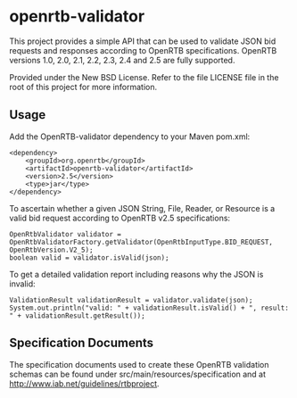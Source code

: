 # openrtb-validator

This project provides a simple API that can be used to validate JSON bid requests and responses according to OpenRTB specifications. OpenRTB versions 1.0, 2.0, 2.1, 2.2, 2.3, 2.4 and 2.5 are fully supported.

Provided under the New BSD License. Refer to the file LICENSE file in the root of this project for more information.

## Usage

Add the OpenRTB-validator dependency to your Maven pom.xml:

    <dependency>
        <groupId>org.openrtb</groupId>
        <artifactId>openrtb-validator</artifactId>
        <version>2.5</version>
        <type>jar</type>
    </dependency>

To ascertain whether a given JSON String, File, Reader, or Resource is a valid bid request according to OpenRTB v2.5 specifications:

    OpenRtbValidator validator = OpenRtbValidatorFactory.getValidator(OpenRtbInputType.BID_REQUEST, OpenRtbVersion.V2_5);
    boolean valid = validator.isValid(json);

To get a detailed validation report including reasons why the JSON is invalid:

    ValidationResult validationResult = validator.validate(json);
    System.out.println("valid: " + validationResult.isValid() + ", result: " + validationResult.getResult());

## Specification Documents

The specification documents used to create these OpenRTB validation schemas can be found under src/main/resources/specification and at http://www.iab.net/guidelines/rtbproject.
